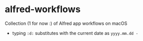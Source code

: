 # alfred-workflows

Collection (1 for now :) of Alfred app workflows on macOS

- typing ``:d:`` substitutes with the current date as ``yyyy.mm.dd - `` 

